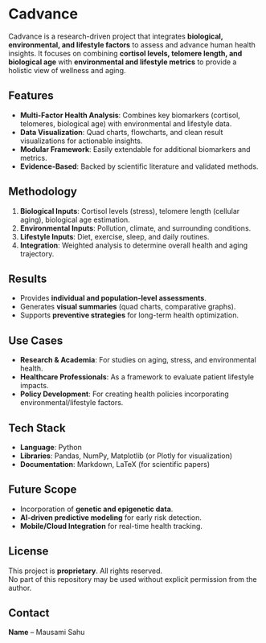 
# Cadvance

Cadvance is a research-driven project that integrates **biological, environmental, and lifestyle factors** to assess and advance human health insights. It focuses on combining **cortisol levels, telomere length, and biological age** with **environmental and lifestyle metrics** to provide a holistic view of wellness and aging.

## Features
- **Multi-Factor Health Analysis**: Combines key biomarkers (cortisol, telomeres, biological age) with environmental and lifestyle data.
- **Data Visualization**: Quad charts, flowcharts, and clean result visualizations for actionable insights.
- **Modular Framework**: Easily extendable for additional biomarkers and metrics.
- **Evidence-Based**: Backed by scientific literature and validated methods.

## Methodology
1. **Biological Inputs**: Cortisol levels (stress), telomere length (cellular aging), biological age estimation.
2. **Environmental Inputs**: Pollution, climate, and surrounding conditions.
3. **Lifestyle Inputs**: Diet, exercise, sleep, and daily routines.
4. **Integration**: Weighted analysis to determine overall health and aging trajectory.

## Results
- Provides **individual and population-level assessments**.
- Generates **visual summaries** (quad charts, comparative graphs).
- Supports **preventive strategies** for long-term health optimization.

## Use Cases
- **Research & Academia**: For studies on aging, stress, and environmental health.
- **Healthcare Professionals**: As a framework to evaluate patient lifestyle impacts.
- **Policy Development**: For creating health policies incorporating environmental/lifestyle factors.

## Tech Stack
- **Language**: Python
- **Libraries**: Pandas, NumPy, Matplotlib (or Plotly for visualization)
- **Documentation**: Markdown, LaTeX (for scientific papers)

## Future Scope
- Incorporation of **genetic and epigenetic data**.
- **AI-driven predictive modeling** for early risk detection.
- **Mobile/Cloud Integration** for real-time health tracking.

## License
This project is **proprietary**. All rights reserved.  
No part of this repository may be used without explicit permission from the author.

## Contact
**Name** – Mausami Sahu  
